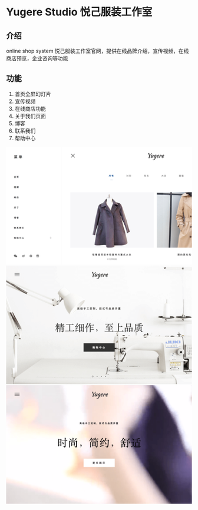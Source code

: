 # Yugere Studio 悦己服装工作室

## 介绍

online shop system
悦己服装工作室官网，提供在线品牌介绍，宣传视频，在线商店预览，企业咨询等功能


## 功能

1. 首页全屏幻灯片
2. 宣传视频
3. 在线商店功能
4. 关于我们页面
5. 博客
6. 联系我们
7. 帮助中心

![Image text](https://raw.githubusercontent.com/fantingsheng/Yugere/master/images/Preview/preview1.png)
![Image text](https://raw.githubusercontent.com/fantingsheng/Yugere/master/images/Preview/preview2.png)
![Image text](https://raw.githubusercontent.com/fantingsheng/Yugere/master/images/Preview/preview3.png)


